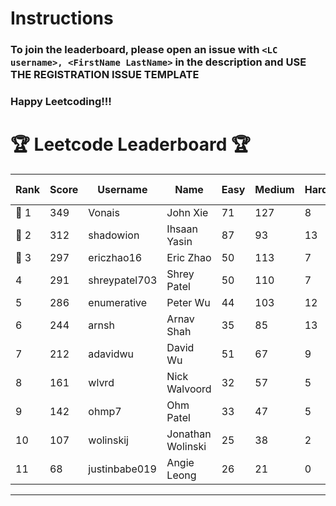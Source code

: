 # Instructions
### To join the leaderboard, please open an issue with `<LC username>, <FirstName LastName>` in the description and USE THE REGISTRATION ISSUE TEMPLATE
### Happy Leetcoding!!!


# 🏆 Leetcode Leaderboard 🏆

| Rank | Score | Username       | Name | Easy | Medium | Hard | Problems Solved |
|------|----------------|-----------------|-------------------|--------------|--------------|--------------|--------------|
| 🥇 1 | 349 | Vonais | John Xie | 71 | 127 | 8 | 206 |
| 🥈 2 | 312 | shadowion | Ihsaan Yasin | 87 | 93 | 13 | 193 |
| 🥉 3 | 297 | ericzhao16 | Eric Zhao | 50 | 113 | 7 | 170 |
| 4 | 291 | shreypatel703 | Shrey Patel | 50 | 110 | 7 | 167 |
| 5 | 286 | enumerative | Peter Wu | 44 | 103 | 12 | 159 |
| 6 | 244 | arnsh | Arnav Shah | 35 | 85 | 13 | 133 |
| 7 | 212 | adavidwu | David Wu | 51 | 67 | 9 | 127 |
| 8 | 161 | wlvrd | Nick Walvoord | 32 | 57 | 5 | 94 |
| 9 | 142 | ohmp7 | Ohm Patel | 33 | 47 | 5 | 85 |
| 10 | 107 | wolinskij | Jonathan Wolinski | 25 | 38 | 2 | 65 |
| 11 | 68 | justinbabe019 | Angie Leong | 26 | 21 | 0 | 47 |
---